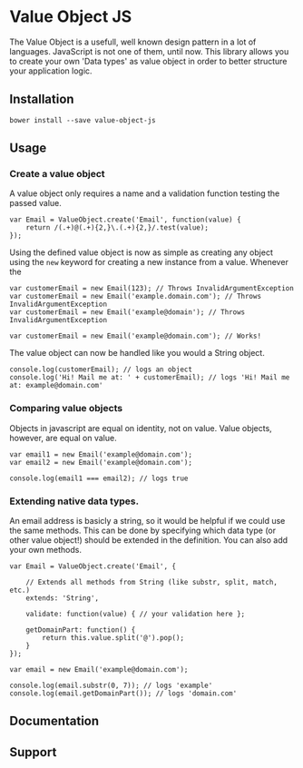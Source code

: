 # Value Object JS
The Value Object is a usefull, well known design pattern in a lot of languages. JavaScript is not one of them, until now. This library allows you to create your own 'Data types' as value object in order to better structure your application logic.

## Installation
`bower install --save value-object-js`

## Usage

### Create a value object

A value object only requires a name and a validation function testing the passed value.

```
var Email = ValueObject.create('Email', function(value) {
	return /(.+)@(.+){2,}\.(.+){2,}/.test(value);
});
```

Using the defined value object is now as simple as creating any object using the `new` keyword for creating a new instance from a value. Whenever the

```
var customerEmail = new Email(123); // Throws InvalidArgumentException
var customerEmail = new Email('example.domain.com'); // Throws InvalidArgumentException
var customerEmail = new Email('example@domain'); // Throws InvalidArgumentException

var customerEmail = new Email('example@domain.com'); // Works!
```

The value object can now be handled like you would a String object.

```
console.log(customerEmail); // logs an object
console.log('Hi! Mail me at: ' + customerEmail); // logs 'Hi! Mail me at: example@domain.com'
```

### Comparing value objects

Objects in javascript are equal on identity, not on value. Value objects, however, are equal on value.

```
var email1 = new Email('example@domain.com');
var email2 = new Email('example@domain.com');

console.log(email1 === email2); // logs true
```

### Extending native data types.

An email address is basicly a string, so it would be helpful if we could use the same methods. This can be done by specifying which data type (or other value object!) should be extended in the definition. You can also add your own methods.

```
var Email = ValueObject.create('Email', {

	// Extends all methods from String (like substr, split, match, etc.)
	extends: 'String',
	
	validate: function(value) { // your validation here };
	
	getDomainPart: function() {
		return this.value.split('@').pop();
	}
});

var email = new Email('example@domain.com');

console.log(email.substr(0, 7)); // logs 'example'
console.log(email.getDomainPart()); // logs 'domain.com'
```

## Documentation

## Support
